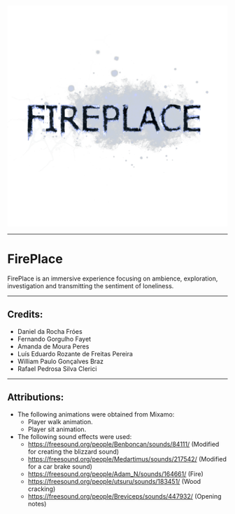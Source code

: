

![FirePlace Logo](https://github.com/FellowshipOfTheGame/Fire-Place/blob/master/Fire%20Place/Assets/UI/Logo.png)

---

# FirePlace

FirePlace is an immersive experience focusing on ambience, exploration, investigation and transmitting the sentiment of loneliness.

---

## Credits:

- Daniel da Rocha Fróes
- Fernando Gorgulho Fayet
- Amanda de Moura Peres
- Luís Eduardo Rozante de Freitas Pereira
- William Paulo Gonçalves Braz
- Rafael Pedrosa Silva Clerici

---

## Attributions:

- The following animations were obtained from Mixamo:
    - Player walk animation. 
    - Player sit animation.
- The following sound effects were used:
    - https://freesound.org/people/Benboncan/sounds/84111/ (Modified for creating the blizzard sound)
    - https://freesound.org/people/Medartimus/sounds/217542/ (Modified for a car brake sound)
    - https://freesound.org/people/Adam_N/sounds/164661/ (Fire)
    - https://freesound.org/people/utsuru/sounds/183451/ (Wood cracking)
    - https://freesound.org/people/Breviceps/sounds/447932/ (Opening notes)
